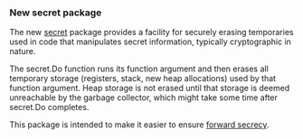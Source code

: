 ### New secret package

The new [secret](/pkg/runtime/secret) package provides a facility for
securely erasing temporaries used in code that manipulates secret
information, typically cryptographic in nature.

The secret.Do function runs its function argument and then erases all
temporary storage (registers, stack, new heap allocations) used by
that function argument. Heap storage is not erased until that storage
is deemed unreachable by the garbage collector, which might take some
time after secret.Do completes.

This package is intended to make it easier to ensure [forward
secrecy](https://en.wikipedia.org/wiki/Forward_secrecy).
